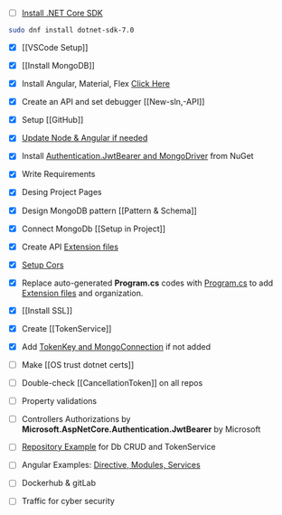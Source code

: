 - [ ] [Install .NET Core SDK](https://learn.microsoft.com/en-us/dotnet/core/install/linux?WT.mc_id=dotnet-35129-website)
```bash
sudo dnf install dotnet-sdk-7.0
```

- [x] [[VSCode Setup]]

- [x] [[Install MongoDB]]

- [x] Install Angular, Material, Flex [Click Here](obsidian://open?vault=Advance%20Class&file=Programming%2FInstall%20and%20Create%20Angular%20Project)

- [x] Create an API and set debugger [[New-sln,-API]]

- [x] Setup [[GitHub]]

- [x] [Update Node & Angular if needed](obsidian://open?vault=Advance%20Class&file=Programming%2FUpdate%20Node%20_%20Angular)

- [x] Install [Authentication.JwtBearer and MongoDriver](https://github.com/mrtabaa/HealthApp/blob/dotnet6/api/api.csproj) from NuGet

- [x] Write Requirements

- [x] Desing Project Pages

- [x] Design MongoDB pattern [[Pattern & Schema]]

- [x] Connect MongoDb [[Setup in Project]]

- [x] Create API [Extension files](https://github.com/mrtabaa/HealthApp/tree/dotnet6/api/Extensions) 

- [x] [Setup Cors](https://github.com/mrtabaa/HealthApp/blob/dotnet6/api/Extensions/ApplicationServiceExtensions.cs)

- [x] Replace auto-generated **Program.cs** codes with [Program.cs](https://github.com/mrtabaa/HealthApp/blob/dotnet6/api/Program.cs) to add [Extension files](https://github.com/mrtabaa/HealthApp/tree/dotnet6/api/Extensions) and organization.

- [x] [[Install SSL]]

- [x] Create [[TokenService]]

- [x] Add [TokenKey and MongoConnection](https://github.com/mrtabaa/HealthApp/blob/dotnet6/api/appsettings.Development.json) if not added

- [ ] Make [[OS trust dotnet certs]]

- [ ] Double-check [[CancellationToken]] on all repos

- [ ] Property validations

- [ ] Controllers Authorizations by **Microsoft.AspNetCore.Authentication.JwtBearer** by Microsoft

- [ ] [Repository Example](https://github.com/mrtabaa/HealthApp/blob/dotnet6/api/Repositories/LabsRepository.cs) for Db CRUD and TokenService

- [ ] Angular Examples: [Directive, Modules, Services](https://github.com/mrtabaa/HealthApp/tree/dotnet6/client/src/app)

- [ ] Dockerhub & gitLab

- [ ] Traffic for cyber security
